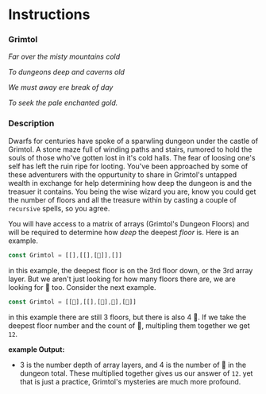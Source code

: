 # Instructions  

### **Grimtol**

*Far over the misty mountains cold*

*To dungeons deep and caverns old*

*We must away ere break of day*

*To seek the pale enchanted gold.*
### Description

Dwarfs for centuries have spoke of a sparwling dungeon under the castle of Grimtol. A stone maze full of winding paths and stairs, rumored to hold the souls of those who've gotten lost in it's cold halls. The fear of loosing one's self has left the ruin ripe for looting. You've been approached by some of these adventurers with the oppurtunity to share in Grimtol's untapped wealth in exchange for help determining how deep the dungeon is and the treasuer it contains. You being the wise wizard you are, know you could get the number of floors and all the treasure within by casting a couple of `recursive` spells, so you agree. 

You will have access to a matrix of arrays (Grimtol's Dungeon Floors) and will be required to determine how *deep* the deepest *floor* is. Here is an example.
```javascript
const Grimtol = [[],[[],[💎]],[]]
```
in this example, the deepest floor is on the 3rd floor down, or the 3rd array layer. But we aren't just looking for how many floors there are, we are looking for 💎 too. Consider the next example.
```javascript
const Grimtol = [[💎],[[],[💎],💎],[💎]]
```
in this example there are still 3 floors, but there is also 4 💎. If we take the deepest floor number and the count of 💎, multipling them together we get `12`. 


**example Output:**

- 3 is the number depth of array layers, and 4 is the number of 💎 in the dungeon total. These multiplied together gives us our answer of `12`. yet that is just a practice, Grimtol's mysteries are much more profound.